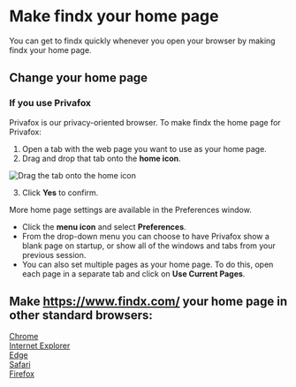 # Make findx your home page
You can get to findx quickly whenever you open your browser by making findx your home page.

## Change your home page

### If you use Privafox  
Privafox is our privacy-oriented browser. To make findx the home page for Privafox:  
1. Open a tab with the web page you want to use as your home page.  
2. Drag and drop that tab onto the **home icon**.
 
  ![Drag the tab onto the home icon](https://help.findx.com/_media/findx_as_startpage_animation.gif) 
  
  3. Click **Yes** to confirm. 
 
More home page settings are available in the Preferences window.

* Click the **menu icon** and select **Preferences**.
* From the drop-down menu you can choose to have Privafox show a blank page on startup, or show all of the windows and tabs from your previous session.
* You can also set multiple pages as your home page. To do this, open each page in a separate tab and click on **Use Current Pages**.


## Make https://www.findx.com/ your home page in other standard browsers:

[Chrome](https://support.google.com/chrome/answer/95314?hl=en)  
[Internet Explorer](https://support.microsoft.com/en-us/help/17426/windows-internet-explorer-11-change-home-page)  
[Edge](https://support.microsoft.com/en-us/instantanswers/46fafbed-7ba4-42fb-908a-75664d83c704/change-your-home-page)  
[Safari](https://support.apple.com/kb/PH21487?viewlocale=en_US&locale=en_US)  
[Firefox](https://support.mozilla.org/en-US/kb/how-to-set-the-home-page)



